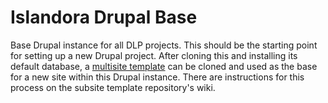 # Islandora Drupal Base

Base Drupal instance for all DLP projects. This should be the starting point for setting up a new Drupal project. After cloning this and installing its default database, a [multisite template](https://github.com/UCLALibrary/islandora_drupal_subsite_template) can be cloned and used as the base for a new site within this Drupal instance.  There are instructions for this process on the subsite template repository's wiki.
